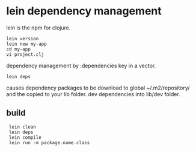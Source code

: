 # lein dependency management

lein is the npm for clojure.
 
    lein version
    lein new my-app
    cd my-app
    vi project.clj

dependency management by :dependencies key in a vector.

    lein deps 
causes dependency packages to be download to global ~/.m2/repository/
and the copied to your lib folder.
dev dependencies into lib/dev folder.

## build
     lein clean
     lein deps
     lein compile
     lein run -m package.name.class
    
     